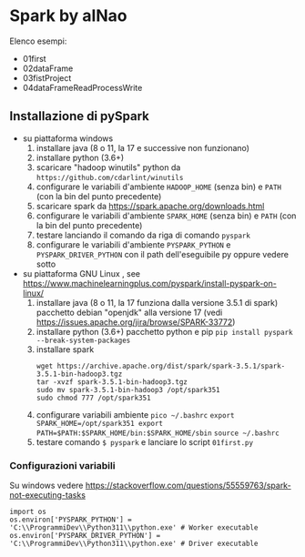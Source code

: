 # Spark by alNao
Elenco esempi:
- 01first
- 02dataFrame
- 03fistProject
- 04dataFrameReadProcessWrite

## Installazione di pySpark
- su piattaforma windows
    1) installare java (8 o 11, la 17 e successive non funzionano)
    2) installare python (3.6+)
    3) scaricare "hadoop winutils" python da `https://github.com/cdarlint/winutils`
    4) configurare le variabili d'ambiente `HADOOP_HOME` (senza bin) e `PATH` (con la bin del punto precedente) 
    5) scaricare spark da https://spark.apache.org/downloads.html
    6) configurare le variabili d'ambiente `SPARK_HOME` (senza bin) e `PATH` (con la bin del punto precedente) 
    7) testare lanciando il comando da riga di comando `pyspark`
    8) configurare le variabili d'ambiente `PYSPARK_PYTHON` e `PYSPARK_DRIVER_PYTHON` con il path dell'eseguibile py oppure vedere sotto
- su piattaforma GNU Linux , see https://www.machinelearningplus.com/pyspark/install-pyspark-on-linux/
    1) installare java (8 o 11, la 17 funziona dalla versione 3.5.1 di spark)
        pacchetto debian "openjdk" alla versione 17 (vedi https://issues.apache.org/jira/browse/SPARK-33772)
    2) installare python (3.6+)
        pacchetto python e pip
        `pip install pyspark --break-system-packages`
    3) installare spark
        ```
        wget https://archive.apache.org/dist/spark/spark-3.5.1/spark-3.5.1-bin-hadoop3.tgz
        tar -xvzf spark-3.5.1-bin-hadoop3.tgz
        sudo mv spark-3.5.1-bin-hadoop3 /opt/spark351
        sudo chmod 777 /opt/spark351
        ```
    4) configurare variabili ambiente
        `pico ~/.bashrc`
            ```
            export SPARK_HOME=/opt/spark351
            export PATH=$PATH:$SPARK_HOME/bin:$SPARK_HOME/sbin
            ```
        `source ~/.bashrc`
    5) testare comando `$ pyspark` e lanciare lo script `01first.py`

### Configurazioni variabili
Su windows vedere https://stackoverflow.com/questions/55559763/spark-not-executing-tasks
```
import os
os.environ['PYSPARK_PYTHON'] = 'C:\\ProgrammiDev\\Python311\\python.exe' # Worker executable
os.environ['PYSPARK_DRIVER_PYTHON'] = 'C:\\ProgrammiDev\\Python311\\python.exe' # Driver executable
```
